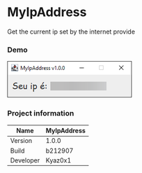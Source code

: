 # MyIpAddress
Get the current ip set by the internet provide
### Demo
<img src="img/MyIpAddress.png" />

### Project information
|Name| MyIpAddress |
|----|--|
|Version|1.0.0|
|Build|b212907|
|Developer|Kyaz0x1|
